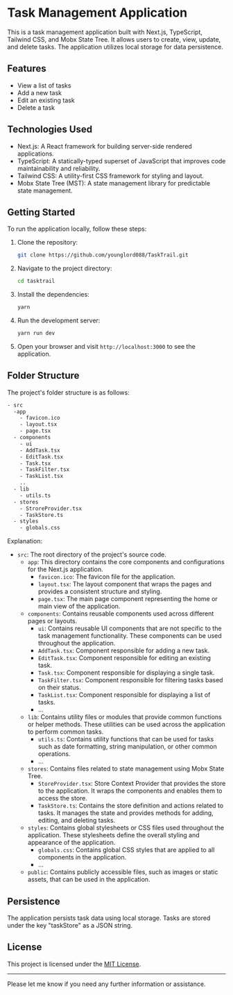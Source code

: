 # Task Management Application

This is a task management application built with Next.js, TypeScript, Tailwind CSS, and Mobx State Tree. It allows users to create, view, update, and delete tasks. The application utilizes local storage for data persistence.

## Features

- View a list of tasks
- Add a new task
- Edit an existing task
- Delete a task

## Technologies Used

- Next.js: A React framework for building server-side rendered applications.
- TypeScript: A statically-typed superset of JavaScript that improves code maintainability and reliability.
- Tailwind CSS: A utility-first CSS framework for styling and layout.
- Mobx State Tree (MST): A state management library for predictable state management.

## Getting Started

To run the application locally, follow these steps:

1. Clone the repository:

   ```bash
   git clone https://github.com/younglord088/TaskTrail.git
   ```

2. Navigate to the project directory:

   ```bash
   cd tasktrail
   ```

3. Install the dependencies:

   ```bash
   yarn
   ```

4. Run the development server:

   ```bash
   yarn run dev
   ```

5. Open your browser and visit `http://localhost:3000` to see the application.

## Folder Structure

The project's folder structure is as follows:

```bash
- src
  -app
    - favicon.ico
    - layout.tsx
    - page.tsx
  - components
    - ui
    - AddTask.tsx
    - EditTask.tsx
    - Task.tsx
    - TaskFilter.tsx
    - TaskList.tsx
    ..
  - lib
    - utils.ts
  - stores
    - StroreProvider.tsx
    - TaskStore.ts
  - styles
    - globals.css
```

Explanation:

- `src`: The root directory of the project's source code.
  - `app`: This directory contains the core components and configurations for the Next.js application.
    - `favicon.ico`: The favicon file for the application.
    - `layout.tsx`: The layout component that wraps the pages and provides a consistent structure and styling.
    - `page.tsx`: The main page component representing the home or main view of the application.
  - `components`: Contains reusable components used across different pages or layouts.
    - `ui`: Contains reusable UI components that are not specific to the task management functionality. These components can be used throughout the application.
    - `AddTask.tsx`: Component responsible for adding a new task.
    - `EditTask.tsx`: Component responsible for editing an existing task.
    - `Task.tsx`: Component responsible for displaying a single task.
    - `TaskFilter.tsx`: Component responsible for filtering tasks based on their status.
    - `TaskList.tsx`: Component responsible for displaying a list of tasks.
    - ...
  - `lib`: Contains utility files or modules that provide common functions or helper methods. These utilities can be used across the application to perform common tasks.
    - `utils.ts`: Contains utility functions that can be used for tasks such as date formatting, string manipulation, or other common operations.
    - ...
  - `stores`: Contains files related to state management using Mobx State Tree.
    - `StoreProvider.tsx`: Store Context Provider that provides the store to the application. It wraps the components and enables them to access the store.
    - `TaskStore.ts`: Contains the store definition and actions related to tasks. It manages the state and provides methods for adding, editing, and deleting tasks.
  - `styles`: Contains global stylesheets or CSS files used throughout the application. These stylesheets define the overall styling and appearance of the application.
    - `globals.css`: Contains global CSS styles that are applied to all components in the application.
    - ...
  - `public`: Contains publicly accessible files, such as images or static assets, that can be used in the application.

## Persistence

The application persists task data using local storage. Tasks are stored under the key "taskStore" as a JSON string.

## License

This project is licensed under the [MIT License](LICENSE).

---

Please let me know if you need any further information or assistance.
